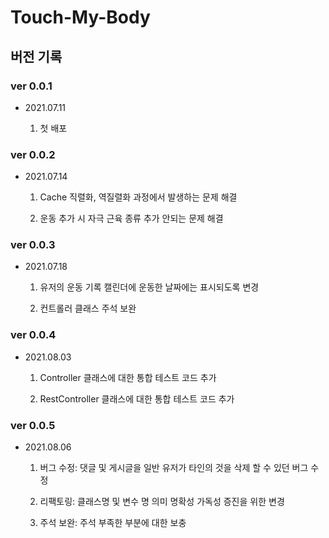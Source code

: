 # Touch-My-Body

## 버전 기록

### ver 0.0.1 

- 2021.07.11

    1. 첫 배포

### ver 0.0.2

- 2021.07.14

    1. Cache 직렬화, 역질렬화 과정에서 발생하는 문제 해결

    2. 운동 추가 시 자극 근육 종류 추가 안되는 문제 해결

### ver 0.0.3

- 2021.07.18

    1. 유저의 운동 기록 캘린더에 운동한 날짜에는 표시되도록 변경

    2. 컨트롤러 클래스 주석 보완

### ver 0.0.4

- 2021.08.03

    1. Controller 클래스에 대한 통합 테스트 코드 추가 

    2. RestController 클래스에 대한 통합 테스트 코드 추가 

### ver 0.0.5

- 2021.08.06

    1. 버그 수정: 댓글 및 게시글을 일반 유저가 타인의 것을 삭제 할 수 있던 버그 수정
 
    2. 리팩토링: 클래스명 및 변수 명 의미 명확성 가독성 증진을 위한 변경

    3. 주석 보완: 주석 부족한 부분에 대한 보충 
